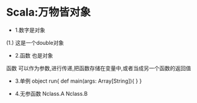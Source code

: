 # Scala:万物皆对象

+ 1.数字是对象

(1.) 这是一个double对象

+ 2.函数 也是对象

函数 可以作为参数,进行传递,把函数存储在变量中,或者当成另一个函数的返回值

+ 3.单例
object run{
    def main(args: Array[String]){
    }
}

+ 4.无参函数
Nclass.A
Nclass.B
